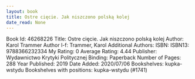 ```yaml
---
layout: book
title: Ostre cięcie. Jak niszczono polską kolej
date_read: None
---
```


Book Id: 46268226
Title: Ostre cięcie. Jak niszczono polską kolej
Author: Karol Trammer
Author l-f: Trammer, Karol
Additional Authors: 
ISBN: 
ISBN13: 9788366232334
My Rating: 0
Average Rating: 4.44
Publisher: Wydawnictwo Krytyki Politycznej
Binding: Paperback
Number of Pages: 288
Year Published: 2019
Date Added: 2020/07/06
Bookshelves: kupka-wstydu
Bookshelves with positions: kupka-wstydu (#1741)

